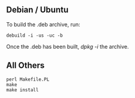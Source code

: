 ## Debian / Ubuntu

To build the .deb archive, run:

```
debuild -i -us -uc -b
```

Once the .deb has been built, *dpkg -i* the archive.


## All Others

```
perl Makefile.PL
make
make install
```
